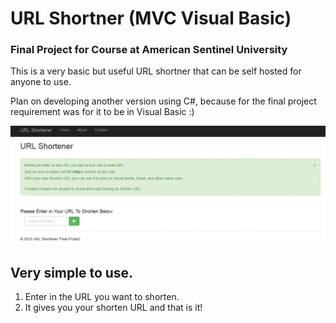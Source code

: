 # URL Shortner (MVC Visual Basic)

### Final Project for Course at American Sentinel University ###



This is a very basic but useful URL shortner that can be self hosted for anyone to use.


Plan on developing another version using C#, because for the final project requirement was for it to be in Visual Basic :)

![alt text](https://github.com/kbdavis07/VB-URL-Shortner/blob/master/Main.GIF "Screenshot of Main Page")



## Very simple to use. ##




1. Enter in the URL you want to shorten.
2. It gives you your shorten URL and that is it! 
